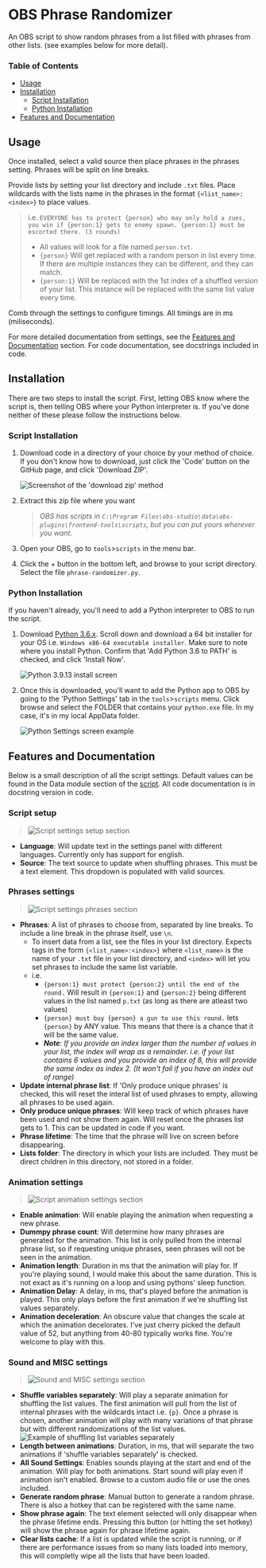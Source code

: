 # OBS Phrase Randomizer

An OBS script to show random phrases from a list filled with phrases from other lists. (see examples below for more detail).

### Table of Contents

- [Usage](#usage)
- [Installation](#installation)
	- [Script Installation](#script-installation)
	- [Python Installation](#python-installation)
- [Features and Documentation](#features-and-documentation)

## Usage

Once installed, select a valid source then place phrases in the phrases setting. Phrases will be split on line breaks.

Provide lists by setting your list directory and include `.txt` files. Place wildcards with the lists name in the phrases in the format `{<list_name>:<index>}` to place values.

> i.e. `EVERYONE has to protect {person} who may only hold a zues, you win if {person:1} gets to enemy spawn. {person:1} must be escorted there. (3 rounds)`
>
> - All values will look for a file named `person.txt`.
> - `{person}` Will get replaced with a random person in list every time. If there are multiple instances they can be different, and they can match.
> - `{person:1}` Will be replaced with the 1st index of a shuffled version of your list. This instance will be replaced with the same list value every time.

Comb through the settings to configure timings. All timings are in ms (miliseconds).

For more detailed documentation from settings, see the [Features and Documentation](#features-and-documentation) section. For code documentation, see docstrings included in code.
## Installation

There are two steps to install the script. First, letting OBS know where the script is, then telling OBS where your Python interpreter is. If you've done neither of these please follow the instructions below.

### Script Installation

1. Download code in a directory of your choice by your method of choice. If you don't know how to download, just click the 'Code' button on the GitHub page, and click 'Download ZIP'.

	![Screenshot of the 'download zip' method](docs/download_zip_screenshot.png)

2. Extract this zip file where you want

	> *OBS has scripts in `C:\Program Files\obs-studio\data\obs-plugins\frontend-tools\scripts`, but you can put yours wherever you want.*

3. Open your OBS, go to `tools`>`scripts` in the menu bar.

4. Click the + button in the bottom left, and browse to your script directory. Select the file `phrase-randomizer.py`.

### Python Installation

If you haven't already, you'll need to add a Python interpreter to OBS to run the script.

1. Download [Python 3.6.x](https://www.python.org/downloads/release/python-368/). Scroll down and download a 64 bit installer for your OS i.e. `Windows x86-64 executable installer`. Make sure to note where you install Python. Confirm that 'Add Python 3.6 to PATH' is checked, and click 'Install Now'.

	![Python 3.9.13 install screen](docs/pythonInstall.png)

2. Once this is downloaded, you'll want to add the Python app to OBS by going to the 'Python Settings' tab in the `tools`>`scripts` menu. Click browse and select the FOLDER that contains your `python.exe` file. In my case, it's in my local AppData folder.

	![Python Settings screen example](docs/pythonSettings.png)


## Features and Documentation

Below is a small description of all the script settings. Default values can be found in the Data module section of the [script](phrase-randomizer.py). All code documentation is in docstring version in code.


### Script setup

> ![Script settings setup section](docs/section_setup.png)

 - __Language__: Will update text in the settings panel with different languages. Currently only has support for english.
 - __Source__: The text source to update when shuffling phrases. This must be a text element. This dropdown is populated with valid sources.

### Phrases settings

> ![Script settings phrases section](docs/section_phrases.png)

- __Phrases__: A list of phrases to choose from, separated by line breaks. To include a line break in the phrase itself, use `\n`.
	- To insert data from a list, see the files in your list directory. Expects tags in the form `{<list_name>:<index>}` where `<list_name>` is the name of your `.txt` file in your list directory, and `<index>` will let you set phrases to include the same list variable.
	- i.e.
		- `{person:1} must protect {person:2} until the end of the round.` Will result in `{person:1}` and `{person:2}` being different values in the list named `p.txt` (as long as there are atleast two values)
		- `{person} must buy {person} a gun to use this round.` lets `{person}` by ANY value. This means that there is a chance that it will be the same value.
		- *__Note__: If you provide an index larger than the number of values in your list, the index will wrap as a remainder. i.e. if your list contains 6 values and you provide an index of 8, this will provide the same index as index 2. (It won't fail if you have an index out of range)*
- __Update internal phrase list__: If 'Only produce unique phrases' is checked, this will reset the interal list of used phrases to empty, allowing all phrases to be used again.
- __Only produce unique phrases__: Will keep track of which phrases have been used and not show them again. Will reset once the phrases list gets to 1. This can be updated in code if you want.
- __Phrase lifetime__: The time that the phrase will live on screen before disappearing.
- __Lists folder__: The directory in which your lists are included. They must be direct children in this directory, not stored in a folder.

### Animation settings

> ![Script animation settings section](docs/section_animation.png)

- __Enable animation__: Will enable playing the animation when requesting a new phrase.
- __Dummpy phrase count__: Will determine how many phrases are generated for the animation. This list is only pulled from the internal phrase list, so if requesting unique phrases, seen phrases will not be seen in the animation.
- __Animation length__: Duration in ms that the animation will play for. If you're playing sound, I would make this about the same duration. This is not exact as it's running on a loop and using pythons' sleep function.
- __Animation Delay__: A delay, in ms, that's played before the animation is played. This only plays before the first animation if we're shuffling list values separately.
- __Animation deceleration__: An obscure value that changes the scale at which the animation decelorates. I've just cherry picked the default value of 52, but anything from 40-80 typically works fine. You're welcome to play with this.

### Sound and MISC settings

> ![Sound and MISC settings section](docs/section_sound_and_misc.png)

- __Shuffle variables separately__: Will play a separate animation for shuffling the list values. The first animation will pull from the list of internal phrases with the wildcards intact i.e. `{p}`. Once a phrase is chosen, another animation will play with many variations of that phrase but with different randomizations of the list values.
	![Example of shuffling list variables separately](docs/separate_variables_example.gif)
- __Length between animations__: Duration, in ms, that will separate the two animations if 'shuffle variables separately' is checked.
- __All Sound Settings__: Enables sounds playing at the start and end of the animation. Will play for both animations. Start sound will play even if animation isn't enabled. Browse to a custom audio file or use the ones included.
- __Generate random phrase__: Manual button to generate a random phrase. There is also a hotkey that can be registered with the same name.
- __Show phrase again__: The text element selected will only disappear when the phrase lifetime ends. Pressing this button (or hitting the set hotkey) will show the phrase again for phrase lifetime again.
- __Clear lists cache__: If a list is updated while the script is running, or if there are performance issues from so many lists loaded into memory, this will completly wipe all the lists that have been loaded.